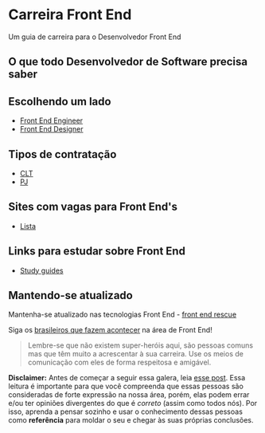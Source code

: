 # Carreira Front End

Um guia de carreira para o Desenvolvedor Front End

## O que todo Desenvolvedor de Software precisa saber

## Escolhendo um lado

* [Front End Engineer](./front-end-engineer)
* [Front End Designer](./front-end-design)

## Tipos de contratação

* [CLT](./contract-type/clt.md)
* [PJ](./contract-type/pj.md)

## Sites com vagas para Front End's

* [Lista](./job-sites.md)

## Links para estudar sobre Front End

* [Study guides](./study-guides)

## Mantendo-se atualizado

Mantenha-se atualizado nas tecnologias Front End - [front end rescue](https://uptodate.frontendrescue.org/pt/)

Siga os [brasileiros que fazem acontecer](./great-developers.md#brazilian-peoples) na área de Front End!

> Lembre-se que não existem super-heróis aqui, são pessoas comuns mas que têm muito a acrescentar à sua carreira. Use os meios de comunicação com eles de forma respeitosa e amigável.

**Disclaimer:** Antes de começar a seguir essa galera, leia [esse post](http://danielfilho.github.io/2014/08/20/queime-seus-idolos/). Essa leitura é importante para que você compreenda que essas pessoas são consideradas de forte expressão na nossa área, porém, elas podem errar e/ou ter opiniões divergentes do que é *correto* (assim como todos nós). Por isso, aprenda a pensar sozinho e usar o conhecimento dessas pessoas como **referência** para moldar o seu e chegar às suas próprias conclusões.
